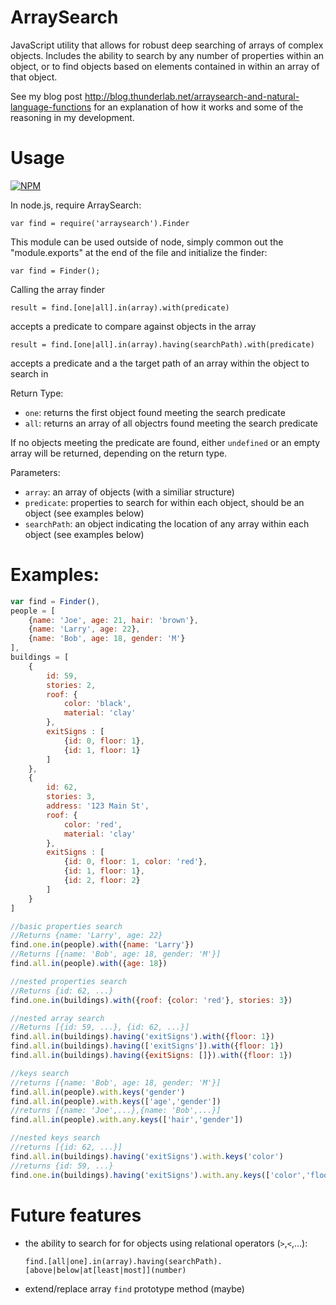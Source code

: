 # ArraySearch
JavaScript utility that allows for robust deep searching of arrays of complex objects. Includes the ability to search by any number of properties within an object, or to find objects based on elements contained in within an array of that object.

See my blog post http://blog.thunderlab.net/arraysearch-and-natural-language-functions
for an explanation of how it works and some of the reasoning in my development.

# Usage

[![NPM](https://nodei.co/npm/arraysearch.png)](https://npmjs.org/package/arraysearch)

In node.js, require ArraySearch:

`var find = require('arraysearch').Finder`

This module can be used outside of node, simply common out the "module.exports" at the end of the file and initialize the finder:

`var find = Finder();`

Calling the array finder

`result = find.[one|all].in(array).with(predicate)`

accepts a predicate to compare against objects in the array

`result = find.[one|all].in(array).having(searchPath).with(predicate)`

accepts a predicate and a the target path of an array within the object to search in

Return Type:
 - `one`: returns the first object found meeting the search predicate
 - `all`: returns an array of all objectrs found meeting the search predicate
 
If no objects meeting the predicate are found, either `undefined` or an empty array will be returned, depending on the return type.

Parameters:
 - `array`: an array of objects (with a similiar structure)
 - `predicate`: properties to search for within each object, should be an object (see examples below)
 - `searchPath`: an object indicating the location of any array within each object (see examples below)

# Examples:

```javascript
var find = Finder(),
people = [
	{name: 'Joe', age: 21, hair: 'brown'},
	{name: 'Larry', age: 22},
	{name: 'Bob', age: 18, gender: 'M'}
],
buildings = [
	{
		id: 59,
		stories: 2,
		roof: {
			color: 'black',
			material: 'clay'
		},
		exitSigns : [
			{id: 0, floor: 1},
			{id: 1, floor: 1}
		]
	},
	{
		id: 62,
		stories: 3,
		address: '123 Main St',
		roof: {
			color: 'red',
			material: 'clay'
		},
		exitSigns : [
			{id: 0, floor: 1, color: 'red'},
			{id: 1, floor: 1},
			{id: 2, floor: 2}
		]
	}
]

//basic properties search
//Returns {name: 'Larry', age: 22}
find.one.in(people).with({name: 'Larry'})
//Returns [{name: 'Bob', age: 18, gender: 'M'}]
find.all.in(people).with({age: 18})

//nested properties search
//Returns {id: 62, ...}
find.one.in(buildings).with({roof: {color: 'red'}, stories: 3})

//nested array search
//Returns [{id: 59, ...}, {id: 62, ...}]
find.all.in(buildings).having('exitSigns').with({floor: 1})
find.all.in(buildings).having(['exitSigns']).with({floor: 1})
find.all.in(buildings).having({exitSigns: []}).with({floor: 1})

//keys search
//returns [{name: 'Bob', age: 18, gender: 'M'}]
find.all.in(people).with.keys('gender')
find.all.in(people).with.keys(['age','gender'])
//returns [{name: 'Joe',...},{name: 'Bob',...}]
find.all.in(people).with.any.keys(['hair','gender'])

//nested keys search
//returns [{id: 62, ...}]
find.all.in(buildings).having('exitSigns').with.keys('color')
//returns {id: 59, ...}
find.one.in(buildings).having('exitSigns').with.any.keys(['color','floor'])
```

# Future features
 - the ability to search for for objects using relational operators (`>`,`<`,...):

	`find.[all|one].in(array).having(searchPath).[above|below|at[least|most]](number)`
 - extend/replace array `find` prototype method (maybe)
